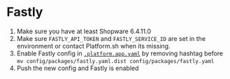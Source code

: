 # Fastly


1. Make sure you have at least Shopware 6.4.11.0
2. Make sure `FASTLY_API_TOKEN` and `FASTLY_SERVICE_ID` are set in the environment or contact Platform.sh when its missing.
3. Enable Fastly config in [`.platform.app.yaml`](.platform.app.yaml) by removing hashtag before `mv config/packages/fastly.yaml.dist config/packages/fastly.yaml`
4. Push the new config and Fastly is enabled